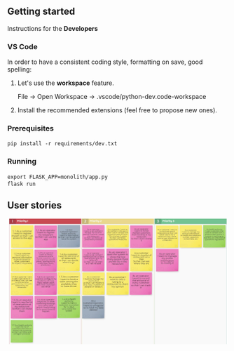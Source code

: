 ## Getting started
Instructions for the **Developers**

### VS Code
In order to have a consistent coding style, formatting on save, good spelling:

1. Let's use the **workspace** feature.

    File -> Open Workspace -> .vscode/python-dev.code-workspace
2. Install the recommended extensions (feel free to propose new ones).
    

### Prerequisites
    pip install -r requirements/dev.txt
    
### Running
    export FLASK_APP=monolith/app.py 
    flask run

## User stories
![](user-stories.png)
